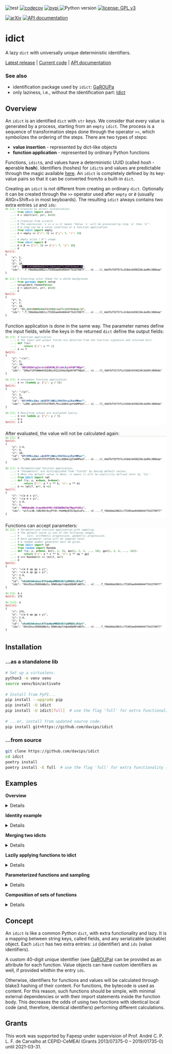 ![test](https://github.com/davips/idict/workflows/test/badge.svg)
[![codecov](https://codecov.io/gh/davips/idict/branch/main/graph/badge.svg)](https://codecov.io/gh/davips/idict)
<a href="https://pypi.org/project/idict">
<img src="https://img.shields.io/pypi/v/idict.svg?label=release&color=blue&style=flat-square" alt="pypi">
</a>
![Python version](https://img.shields.io/badge/python-3.8%20%7C%203.9-blue.svg)
[![license: GPL v3](https://img.shields.io/badge/License-GPLv3-blue.svg)](https://www.gnu.org/licenses/gpl-3.0)

<!--- [![DOI](https://zenodo.org/badge/DOI/10.5281/zenodo.5501845.svg)](https://doi.org/10.5281/zenodo.5501845) --->
[![arXiv](https://img.shields.io/badge/arXiv-2109.06028-b31b1b.svg?style=flat-square)](https://arxiv.org/abs/2109.06028)
[![API documentation](https://img.shields.io/badge/doc-API%20%28auto%29-a0a0a0.svg)](https://davips.github.io/idict)

# idict

A lazy `dict` with universally unique deterministic identifiers.

[Latest release](https://pypi.org/project/idict) |
[Current code](https://github.com/davips/idict) |
[API documentation](https://davips.github.io/idict)

### See also

* identification package used by `idict`: [GaROUPa](https://pypi.org/project/garoupa)
* only laziness, i.e., without the identification part: [ldict](https://pypi.org/project/ldict)

## Overview

An `idict` is an identified `dict` with `str` keys.
We consider that every value is generated by a process, starting from an `empty` `idict`. The process is a sequence of
transformation steps done through the operator `>>`, which symbolizes the ordering of the steps.
There are two types of steps:

* **value insertion** - represented by dict-like objects
* **function application** - represented by ordinary Python functions

Functions, `idict`s, and values have a deterministic UUID
(called _hosh_ - **o**perable **h**a**sh**). 
Identifiers (hoshes) for `idict`s and values are predictable through the
magic available [here](https://pypi.org/project/garoupa).
An `idict` is completely defined by its key-value pairs so that
it can be converted from/to a built-in `dict`.

Creating an `idict` is not different from creating an ordinary `dict`. Optionally it can be created through the `>>` operator
used after `empty` or `Ø` (usually AltGr+Shift+o in most keyboards).
The resulting `idict` always contains two extra entries `id` and `ids`:
![img.png](https://raw.githubusercontent.com/davips/idict/main/examples/img.png)

Function application is done in the same way. The parameter names define the input fields, while the keys in the
returned `dict` define the output fields:
![img_1.png](https://raw.githubusercontent.com/davips/idict/main/examples/img_1.png)

After evaluated, the value will not be calculated again:
![img_2.png](https://raw.githubusercontent.com/davips/idict/main/examples/img_2.png)

Functions can accept parameters:
![img_3.png](https://raw.githubusercontent.com/davips/idict/main/examples/img_3.png)


## Installation
### ...as a standalone lib
```bash
# Set up a virtualenv. 
python3 -m venv venv
source venv/bin/activate

# Install from PyPI...
pip install --upgrade pip
pip install -U idict
pip install -U idict[full]  # use the flag 'full' for extra functionality (recommended)

# ...or, install from updated source code.
pip install git+https://github.com/davips/idict
```

### ...from source
```bash
git clone https://github.com/davips/idict
cd idict
poetry install
poetry install -E full  # use the flag 'full' for extra functionality (recommended)
```

## Examples

**Overview**
<details>
<p>

```python3

# Creation by direct instantiation.
from idict import idict

d = idict(x=5, y=7, z=10)

# Creation from scratch.
# The expression 'v >> a >> b' means "Value 'v' will be processed by step 'a' then 'b'".
# A step can be a value insertion or a function application.
from idict import empty

d = empty >> {"x": 5} >> {"y": 7, "z": 10}

# Empty alias ('Ø') usage.
from idict import Ø

d = Ø >> {"x": 5} >> {"y": 7, "z": 10}
print(d)
"""
{
    "x": 5,
    "y": 7,
    "z": 10,
    "_id": "H8_d2866809b46b74333b8a1e77c2897466edc1b",
    "_ids": {
        "x": ".T_f0bb8da3062cc75365ae0446044f7b3270977",
        "y": "mX_dc5a686049ceb1caf8778e34d26f5fd4cc8c8",
        "z": "ll_4dd7bf5575f1c410dc6458230cda99c380bda"
    }
}
"""
```

```python3


# Inverting color theme for a white background.
from garoupa import setup

setup(dark_theme=False)
d = idict(x=5, y=7, z=10)
print(d)


"""
{
    "x": 5,
    "y": 7,
    "z": 10,
    "_id": "H8_d2866809b46b74333b8a1e77c2897466edc1b",
    "_ids": {
        "x": ".T_f0bb8da3062cc75365ae0446044f7b3270977",
        "y": "mX_dc5a686049ceb1caf8778e34d26f5fd4cc8c8",
        "z": "ll_4dd7bf5575f1c410dc6458230cda99c380bda"
    }
}
"""
```

```python3


# Function application.
# The input and output fields are detected from the function signature and returned dict.
def f(x):
    return {"y": x ** 2}


d2 = d >> f
print(d2)
"""
{
    "y": "→(x)",
    "x": 5,
    "z": 10,
    "_id": "d6tEK5U0qq3sv0aCdSADNL3DiohLRgUAfdP7HEp4",
    "_ids": {
        "y": "S8kpf19fdmWw65QIdKajRI2i03eLRgUAfdP7HEp4",
        "x": ".T_f0bb8da3062cc75365ae0446044f7b3270977",
        "z": "ll_4dd7bf5575f1c410dc6458230cda99c380bda"
    }
}
"""
```

```python3


# Anonymous function application.
d2 = d >> (lambda y: {"y": y / 5})
print(d)
"""
{
    "x": 5,
    "y": 7,
    "z": 10,
    "_id": "H8_d2866809b46b74333b8a1e77c2897466edc1b",
    "_ids": {
        "x": ".T_f0bb8da3062cc75365ae0446044f7b3270977",
        "y": "mX_dc5a686049ceb1caf8778e34d26f5fd4cc8c8",
        "z": "ll_4dd7bf5575f1c410dc6458230cda99c380bda"
    }
}
"""
```

```python3


# Resulting values are evaluated lazily.
d >>= lambda y: {"y": y / 5}
print(d.y)
"""
1.4
"""
```

```python3


print(d)
"""
{
    "y": 1.4,
    "x": 5,
    "z": 10,
    "_id": "OfV9fKxwEnz.wbUBTPj8HiLDPnT04cq1Fa6MPeo7",
    "_ids": {
        "y": "LZHU.q4GvU4Y3YhITHVPLfKix2Q04cq1Fa6MPeo7",
        "x": ".T_f0bb8da3062cc75365ae0446044f7b3270977",
        "z": "ll_4dd7bf5575f1c410dc6458230cda99c380bda"
    }
}
"""
```

```python3


# Parameterized function application.
# "Parameters" are distinguished from "fields" by having default values.
# When the default value is None, it means it will be explicitly defined later by 'let'.
from idict import let


def f(x, y, a=None, b=None):
    return {"z": a * x ** b, "w": y ** b}


d2 = d >> let(f, a=7, b=2)
print(d2)
"""
{
    "z": "→(a b x y)",
    "w": "→(a b x y)",
    "y": 1.4,
    "x": 5,
    "_id": "MXDraSwNQaJazyhHp0poz6hfRU3S-VfQ3F3TyPkC",
    "_ids": {
        "z": "DdnL7VlAkUXx5tEHfmDsTZ5Fv3.QWJROquZ6LAYv",
        "w": "ofEb.nRSYsUsgAnnyp4KYFovZaUOV6000sv....-",
        "y": "LZHU.q4GvU4Y3YhITHVPLfKix2Q04cq1Fa6MPeo7",
        "x": ".T_f0bb8da3062cc75365ae0446044f7b3270977"
    }
}
"""
```

```python3


# Parameterized function application with sampling.
# The default value is one of the following ranges, 
#     list, arithmetic progression, geometric progression.
# Each parameter value will be sampled later.
# A random number generator must be given.
from idict import let
from random import Random


def f(x, y, a=None, b=[1, 2, 3], ap=[1, 2, 3, ..., 10], gp=[1, 2, 4, ..., 16]):
    return {"z": a * x ** b, "w": y ** ap * gp}


d2 = d >> Random(0) >> let(f, a=7)
print(d2)
"""
{
    "z": "→(a b ap gp x y)",
    "w": "→(a b ap gp x y)",
    "y": 1.4,
    "x": 5,
    "_id": "yck4GyqJ7Q3bC56l77FGXlFr8S0ADbvHOVarjV4f",
    "_ids": {
        "z": "QQpc1wnn90ltnkAr7YXn4HaKgO8zz.4G9L4HvGI8",
        "w": "ofEb.nRSYsUsgAnnyp4KYFovZaUOV6000sv....-",
        "y": "LZHU.q4GvU4Y3YhITHVPLfKix2Q04cq1Fa6MPeo7",
        "x": ".T_f0bb8da3062cc75365ae0446044f7b3270977"
    }
}
"""
```

```python3

print(d2.z)
"""
175
"""
```

```python3

print(d2)
"""
{
    "z": 175,
    "w": "10.541350399999995",
    "y": 1.4,
    "x": 5,
    "_id": "yck4GyqJ7Q3bC56l77FGXlFr8S0ADbvHOVarjV4f",
    "_ids": {
        "z": "QQpc1wnn90ltnkAr7YXn4HaKgO8zz.4G9L4HvGI8",
        "w": "ofEb.nRSYsUsgAnnyp4KYFovZaUOV6000sv....-",
        "y": "LZHU.q4GvU4Y3YhITHVPLfKix2Q04cq1Fa6MPeo7",
        "x": ".T_f0bb8da3062cc75365ae0446044f7b3270977"
    }
}
"""
```


</p>
</details>

**Identity example**
<details>
<p>

```python3
from idict import idict

a = idict(x=3)
print(a)
"""
{
    "x": 3,
    "_id": "WB_e55a47230d67db81bcc1aecde8f1b950282cd",
    "_ids": {
        "x": "WB_e55a47230d67db81bcc1aecde8f1b950282cd"
    }
}
"""
```

```python3

b = idict(y=5)
print(b)
"""
{
    "y": 5,
    "_id": "0U_e2a86ff72e226d5365aea336044f7b4270977",
    "_ids": {
        "y": "0U_e2a86ff72e226d5365aea336044f7b4270977"
    }
}
"""
```

```python3

print(a >> b)
"""
{
    "x": 3,
    "y": 5,
    "_id": "Xt_a63010fa2b5b4c671270fbe8ec313568a8b35",
    "_ids": {
        "x": "WB_e55a47230d67db81bcc1aecde8f1b950282cd",
        "y": "0U_e2a86ff72e226d5365aea336044f7b4270977"
    }
}
"""
```


</p>
</details>

**Merging two idicts**
<details>
<p>

```python3
from idict import idict

a = idict(x=3)
print(a)
"""
{
    "x": 3,
    "_id": "WB_e55a47230d67db81bcc1aecde8f1b950282cd",
    "_ids": {
        "x": "WB_e55a47230d67db81bcc1aecde8f1b950282cd"
    }
}
"""
```

```python3

b = idict(y=5)
print(b)
"""
{
    "y": 5,
    "_id": "0U_e2a86ff72e226d5365aea336044f7b4270977",
    "_ids": {
        "y": "0U_e2a86ff72e226d5365aea336044f7b4270977"
    }
}
"""
```

```python3

print(a >> b)
"""
{
    "x": 3,
    "y": 5,
    "_id": "Xt_a63010fa2b5b4c671270fbe8ec313568a8b35",
    "_ids": {
        "x": "WB_e55a47230d67db81bcc1aecde8f1b950282cd",
        "y": "0U_e2a86ff72e226d5365aea336044f7b4270977"
    }
}
"""
```


</p>
</details>

**Lazily applying functions to idict**
<details>
<p>

```python3
from idict import idict

a = idict(x=3)
print(a)
"""
{
    "x": 3,
    "_id": "WB_e55a47230d67db81bcc1aecde8f1b950282cd",
    "_ids": {
        "x": "WB_e55a47230d67db81bcc1aecde8f1b950282cd"
    }
}
"""
```

```python3

a = a >> idict(y=5) >> {"z": 7} >> (lambda x, y, z: {"r": x ** y // z})
print(a)
"""
{
    "r": "→(x y z)",
    "x": 3,
    "y": 5,
    "z": 7,
    "_id": "H8DftZZ4nH6d67WSvYYxh-KsdBqp9MQBdvkLxU2o",
    "_ids": {
        "r": "n57RGOgdv03kK4IqBkIf6oFrvgAp9MQBdvkLxU2o",
        "x": "WB_e55a47230d67db81bcc1aecde8f1b950282cd",
        "y": "0U_e2a86ff72e226d5365aea336044f7b4270977",
        "z": "nX_da0e3a184cdeb1caf8778e34d26f5fd4cc8c8"
    }
}
"""
```

```python3

print(a.r)
"""
34
"""
```

```python3

print(a)
"""
{
    "r": 34,
    "x": 3,
    "y": 5,
    "z": 7,
    "_id": "H8DftZZ4nH6d67WSvYYxh-KsdBqp9MQBdvkLxU2o",
    "_ids": {
        "r": "n57RGOgdv03kK4IqBkIf6oFrvgAp9MQBdvkLxU2o",
        "x": "WB_e55a47230d67db81bcc1aecde8f1b950282cd",
        "y": "0U_e2a86ff72e226d5365aea336044f7b4270977",
        "z": "nX_da0e3a184cdeb1caf8778e34d26f5fd4cc8c8"
    }
}
"""
```


</p>
</details>

**Parameterized functions and sampling**
<details>
<p>

```python3
from random import Random

from idict import Ø, let


# A function provide input fields and, optionally, parameters.
# For instance:
# 'a' is sampled from an arithmetic progression
# 'b' is sampled from a geometric progression
# Here, the syntax for default parameter values is borrowed with a new meaning.
def fun(x, y, a=[-100, -99, -98, ..., 100], b=[0.0001, 0.001, 0.01, ..., 100000000]):
    return {"z": a * x + b * y}


def simplefun(x, y):
    return {"z": x * y}


# Creating an empty idict. Alternatively: d = idict().
d = Ø >> {}
d.show(colored=False)
"""
{
    "_id": "0000000000000000000000000000000000000000",
    "_ids": {}
}
"""
```

```python3

# Putting some values. Alternatively: d = idict(x=5, y=7).
d["x"] = 5
d["y"] = 7
d.show(colored=False)
"""
{
    "x": 5,
    "y": 7,
    "_id": "mP_2d615fd34f97ac906e162c6fc6aedadc4d140",
    "_ids": {
        "x": ".T_f0bb8da3062cc75365ae0446044f7b3270977",
        "y": "mX_dc5a686049ceb1caf8778e34d26f5fd4cc8c8"
    }
}
"""
```

```python3

# Parameter values are uniformly sampled.
d1 = d >> simplefun
d1.show(colored=False)
print(d1.z)
"""
{
    "z": "→(x y)",
    "x": 5,
    "y": 7,
    "_id": "ZAasLu0lIEqhJyS1s8ML8WGeTnradBnjS7VNt6Mg",
    "_ids": {
        "z": "iE6rHiYYwfwOBqa4Luh4XCd-myeadBnjS7VNt6Mg",
        "x": ".T_f0bb8da3062cc75365ae0446044f7b3270977",
        "y": "mX_dc5a686049ceb1caf8778e34d26f5fd4cc8c8"
    }
}
35
"""
```

```python3

d2 = d >> simplefun
d2.show(colored=False)
print(d2.z)
"""
{
    "z": "→(x y)",
    "x": 5,
    "y": 7,
    "_id": "ZAasLu0lIEqhJyS1s8ML8WGeTnradBnjS7VNt6Mg",
    "_ids": {
        "z": "iE6rHiYYwfwOBqa4Luh4XCd-myeadBnjS7VNt6Mg",
        "x": ".T_f0bb8da3062cc75365ae0446044f7b3270977",
        "y": "mX_dc5a686049ceb1caf8778e34d26f5fd4cc8c8"
    }
}
35
"""
```

```python3

# Parameter values can also be manually set.
e = d >> let(fun, a=5, b=10)
print(e.z)
"""
95
"""
```

```python3

# Not all parameters need to be set.
e = d >> let(simplefun, a=5)
print(e.z)
"""
35
"""
```

```python3

# Each run will be a different sample for the missing parameters.
e = e >> let(simplefun, a=5)
print(e.z)
"""
35
"""
```

```python3

# We can define the initial state of the random sampler.
# It will be in effect from its location place onwards in the expression.
e = d >> Random(0) >> let(fun, a=5)
print(e.z)
"""
725.0
"""
```

```python3

# All runs will yield the same result,
# if starting from the same random number generator seed.
e = e >> Random(0) >> let(fun, a=[555, 777])
print("Let 'a' be a list:", e.z)
"""
Let 'a' be a list: 700003885.0
"""
```

```python3

# Reproducible different runs are achievable by using a single random number generator.
e = e >> Random(0) >> let(fun, a=[5, 25, 125, ..., 10000])
print("Let 'a' be a geometric progression:", e.z)
"""
Let 'a' be a geometric progression: 700003125.0
"""
```

```python3
rnd = Random(0)
e = d >> rnd >> let(fun, a=5)
print(e.z)
e = d >> rnd >> let(fun, a=5)  # Alternative syntax.
print(e.z)
"""
725.0
700000025.0
"""
```


</p>
</details>

**Composition of sets of functions**
<details>
<p>

```python3
from random import Random

from idict import Ø


# A multistep process can be defined without applying its functions


def g(x, y, a=[1, 2, 3, ..., 10], b=[0.00001, 0.0001, 0.001, ..., 100000]):
    return {"z": a * x + b * y}


def h(z, c=[1, 2, 3]):
    return {"z": c * z}


# In the 'idict' framework 'data is function',
# so the alias Ø represents the 'empty data object' and the 'reflexive function' at the same time.
# In other words: 'inserting nothing' has the same effect as 'doing nothing'.
fun = Ø >> g >> h  # 'empty' or 'Ø' enable the cartesian product of the subsequent sets of functions within the expression.
print(fun)
"""
«λ{} × λ»
"""
```

```python3

# Before a function is applied to a dict-like, the function free parameters remain unsampled.
# The result is an ordered set of composite functions.
d = {"x": 5, "y": 7} >> (Random(0) >> fun)
print(d)
"""
{
    "z": "→(c z→(a b x y))",
    "x": 5,
    "y": 7,
    "_id": "bZmQPtsJhHeDdW7EzKJALD3g9pwfISYa07PqXyjx",
    "_ids": {
        "z": "DQyu2IlWnmrG-aOmT4fV5fC.EzzfISYa07PqXyjx",
        "x": ".T_f0bb8da3062cc75365ae0446044f7b3270977",
        "y": "mX_dc5a686049ceb1caf8778e34d26f5fd4cc8c8"
    }
}
"""
```

```python3

print(d.z)
"""
105.0
"""
```

```python3

d = {"x": 5, "y": 7} >> (Random(0) >> fun)
print(d.z)
"""
105.0
"""
```

```python3

# Reproducible different runs by passing a stateful random number generator.
rnd = Random(0)
e = d >> rnd >> fun
print(e.z)
"""
105.0
"""
```

```python3

e = d >> rnd >> fun
print(e.z)
"""
14050.0
"""
```

```python3

# Repeating the same results.
rnd = Random(0)
e = d >> rnd >> fun
print(e.z)
"""
105.0
"""
```

```python3

e = d >> rnd >> fun
print(e.z)
"""
14050.0
"""
```


</p>
</details>

<persistence>

## Concept

An `idict` is like a common Python `dict`, with extra functionality and lazy. 
It is a mapping between string keys, called
fields, and any serializable (pickable) object.
Each `idict` has two extra entries: `id` (identifier) and `ids` (value identifiers).

A custom 40-digit unique identifier (see [GaROUPa](https://pypi.org/project/garoupa))
can be provided as an attribute for each function.
Value objects can have custom identifiers as well, if provided whithin the entry `ids`. 

Otherwise, identifiers for functions and values will be calculated through blake3 hashing of their content.
For functions, the bytecode is used as content. 
For this reason, such functions should be simple, with minimal external dependencies or
with their import statements inside the function body.
This decreases the odds of using two functions with identical local code (and, therefore, identical identifiers) 
performing different calculations.

## Grants

This work was supported by Fapesp under supervision of
Prof. André C. P. L. F. de Carvalho at CEPID-CeMEAI (Grants 2013/07375-0 – 2019/01735-0)
until 2021-03-31.
